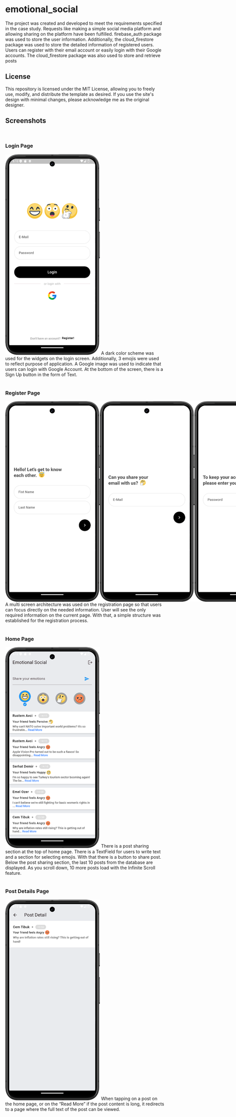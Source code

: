# emotional_social

The project was created and developed to meet the requirements specified in the case study. Requests like making a simple social media platform and allowing sharing on the platform have been fulfilled. firebase_auth package was used to store the user information. Additionally, the cloud_firestore package was used to store the detailed information of registered users. Users can register with their email account or easily login with their Google accounts. The cloud_firestore package was also used to store and retrieve posts
<br>

## License

This repository is licensed under the MIT License, allowing you to freely use, modify, and distribute the template as desired. If you use the site's design with minimal changes, please acknowledge me as the original designer.
<br>

## Screenshots
<br>

### Login Page
<img src="/screenshots/LoginPage.png" alt="Screenshot from App" width="300" />
A dark color scheme was used for the widgets on the login screen. Additionally, 3 emojis were used to reflect purpose of application. A Google image was used to indicate that users can login with Google Account. At the bottom of the screen, there is a Sign Up button in the form of Text.
<br><br>

### Register Page
<div style="display: flex; justify-content: space-between;">
  <img src="/screenshots/RegisterScreen-1.png" alt="Screenshot from App" width="300" />
  <img src="/screenshots/RegisterScreen-2.png" alt="Screenshot from App" width="300" />
  <img src="/screenshots/RegisterScreen-3.png" alt="Screenshot from App" width="300" />
</div>
A multi screen architecture was used on the registration page so that users can focus directly on the needed information. User will see the only required information on the current page. With that, a simple structure was established for the registration process.
<br><br>

### Home Page
<img src="/screenshots/HomeScreen.png" alt="Screenshot from App" width="300" />
There is a post sharing section at the top of home page. There is a TextField for users to write text and a section for selecting emojis. With that there is a button to share post. Below the post sharing section, the last 10 posts from the database are displayed. As you scroll down, 10 more posts load with the Infinite Scroll feature.
<br><br>

### Post Details Page
<img src="/screenshots/PostDetailScreen.png" alt="Screenshot from App" width="300" />
When tapping on a post on the home page, or on the “Read More” if the post content is long, it redirects to a page where the full text of the post can be viewed.
<br><br>